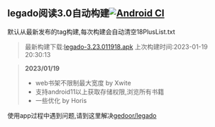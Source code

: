 ## legado阅读3.0自动构建[![Android CI](https://github.com/liufuyou/gedoor-Build/workflows/Android%20CI/badge.svg)](https://github.com/liufuyou/gedoor-Build/actions)

默认从最新发布的tag构建,每次构建会自动清空18PlusList.txt

> 最新构建下载:[legado-3.23.011918.apk](https://github.com/liufuyou/gedoor-Build/releases/download/legado-3.23.011918/legado-3.23.011918.apk) 上次构建时间:2023-01-19 20:30:13
<!--start-->
> **2023/01/19**
> 
> * web书架不限制最大宽度 by Xwite
> * 支持android11以上获取存储权限,浏览所有书籍
> * 一些优化 by Horis
<!--end-->
  
使用app过程中遇到问题,请到这里解决[gedoor/legado](https://github.com/gedoor/legado/issues)

